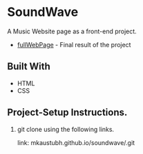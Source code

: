 # SoundWave
A Music Website page as a front-end project.
- [fullWebPage](https://mkaustubh.github.io/soundwave/) - Final result of the project

##  Built With
*  HTML
*  CSS

## Project-Setup Instructions.
1. git clone using the following links.

   link: mkaustubh.github.io/soundwave/.git
